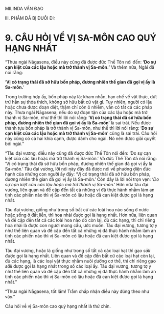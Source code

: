 MILINDA VẤN ĐẠO

III. PHẨM ĐÃ BỊ ĐUỔI ĐI:

# 9. CÂU HỎI VỀ VỊ SA-MÔN CAO QUÝ HẠNG NHẤT

“Thưa ngài Nāgasena, điều này cũng đã được đức Thế Tôn nói đến: **‘Do sự cạn kiệt của các lậu hoặc mà trở thành vị Sa-môn.**’ Và thêm nữa, Ngài đã nói rằng:

‘**Vị có trạng thái đã sở hữu bốn pháp, đương nhiên thế gian đã gọi vị ấy là Sa-môn.**’

Trong trường hợp ấy, bốn pháp này là: kham nhẫn, hạn chế về vật thực, dứt trừ hẳn sự thỏa thích, không sở hữu bất cứ vật gì. Tuy nhiên, người có lậu hoặc chưa được đoạn diệt, thậm chí còn ô nhiễm, vẫn có tất cả các pháp này. Thưa ngài Nāgasena, nếu do sự đoạn tận của các lậu hoặc mà trở thành vị Sa-môn, như thế thì lời nói rằng: ‘**Vị có trạng thái đã sở hữu bốn pháp, đương nhiên thế gian đã gọi vị ấy là Sa-môn**’ là sai trái. Nếu được thành tựu bốn pháp là trở thành vị Sa-môn, như thế thì lời nói rằng: ‘**Do sự cạn kiệt của các lậu hoặc mà trở thành vị Sa-môn**’ cũng là sai trái. Câu hỏi này cũng có cả hai khía cạnh, được dành cho ngài. Nó nên được giải quyết bởi ngài.”

“Tâu đại vương, điều này cũng đã được đức Thế Tôn nói đến: ‘Do sự cạn kiệt của các lậu hoặc mà trở thành vị Sa-môn.’ Và đức Thế Tôn đã nói rằng: ‘Vị có trạng thái đã sở hữu bốn pháp, đương nhiên thế gian đã gọi vị ấy là Sa-môn.’ Tâu đại vương, lời nói này đây đã được nói về phương diện đức hạnh của những con người ấy đấy: ‘Vị có trạng thái đã sở hữu bốn pháp, đương nhiên thế gian đã gọi vị ấy là Sa-môn.’ Còn đây là lời nói trọn vẹn: ‘_Do sự cạn kiệt của các lậu hoặc mà trở thành vị Sa-môn_.’ Hơn nữa tâu đại vương, liên quan và đề cập đến tất cả những vị đã thực hành nhằm làm an tịnh các phiền não thì vị Sa-môn có lậu hoặc đã cạn kiệt được gọi là hạng nhất.

Tâu đại vương, giống như trong số bất cứ các loài hoa nào sống ở nước hoặc sống ở đất liền, thì hoa nhài được gọi là hạng nhất. Hơn nữa, liên quan và đề cập đến tất cả các loài hoa nào đó còn lại, đủ các hạng, thì chỉ riêng hoa nhài là được con người mong cầu, ước muốn. Tâu đại vương, tương tợ y như thế liên quan và đề cập đến tất cả những vị đã thực hành nhằm làm an tịnh các phiền não thì vị Sa-môn có lậu hoặc đã cạn kiệt được gọi là hạng nhất.

Tâu đại vương, hoặc là giống như trong số tất cả các loại hạt thì gạo _sāli_ được gọi là hạng nhất. Liên quan và đề cập đến bất cứ các loại hạt còn lại, đủ các hạng, là các loại vật thực nhằm nuôi dưỡng cơ thể, thì chỉ riêng gạo _sāli_ được gọi là hạng nhất trong số các loại ấy. Tâu đại vương, tương tợ y như thế liên quan và đề cập đến tất cả những vị đã thực hành nhằm làm an tịnh các phiền não thì vị Sa-môn có lậu hoặc đã cạn kiệt được gọi là hạng nhất.”

“Thưa ngài Nāgasena, tốt lắm! Trẫm chấp nhận điều này đúng theo như vậy.”

Câu hỏi về vị Sa-môn cao quý hạng nhất là thứ chín.
